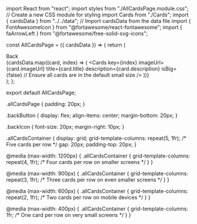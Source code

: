 import React from "react";
import styles from "./AllCardsPage.module.css"; // Create a new CSS module for styling
import Cards from "./Cards";
import { cardsData } from "../../data"; // Import cardsData from the data file
import { FontAwesomeIcon } from "@fortawesome/react-fontawesome";
import { faArrowLeft } from "@fortawesome/free-solid-svg-icons";

const AllCardsPage = ({ cardsData }) => {
  return (
    <div className={styles.allCardsPage}>
      <div className={styles.backButton}>
        <FontAwesomeIcon icon={faArrowLeft} className={styles.backIcon} />
        <span>Back</span>
      </div>
      <div className={styles.allCardsContainer}>
        {cardsData.map((card, index) => (
          <Cards
            key={index}
            imageUrl={card.imageUrl}
            title={card.title}
            description={card.description}
            isBig={false} // Ensure all cards are in the default small size
          />
        ))}
      </div>
    </div>
  );
};

export default AllCardsPage;




.allCardsPage {
  padding: 20px;
}

.backButton {
  display: flex;
  align-items: center;
  margin-bottom: 20px;
}

.backIcon {
  font-size: 20px;
  margin-right: 10px;
}

.allCardsContainer {
  display: grid;
  grid-template-columns: repeat(5, 1fr); /* Five cards per row */
  gap: 20px;
  padding-top: 20px;
}

@media (max-width: 1200px) {
  .allCardsContainer {
    grid-template-columns: repeat(4, 1fr); /* Four cards per row on smaller screens */
  }
}

@media (max-width: 900px) {
  .allCardsContainer {
    grid-template-columns: repeat(3, 1fr); /* Three cards per row on even smaller screens */
  }
}

@media (max-width: 600px) {
  .allCardsContainer {
    grid-template-columns: repeat(2, 1fr); /* Two cards per row on mobile devices */
  }
}

@media (max-width: 400px) {
  .allCardsContainer {
    grid-template-columns: 1fr; /* One card per row on very small screens */
  }
}

